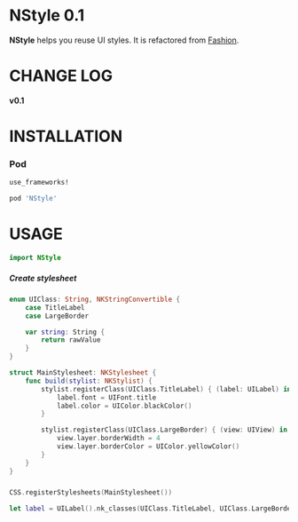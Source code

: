 # NStyle 0.1
**NStyle** helps you reuse UI styles. It is refactored from [Fashion](https://github.com/vadymmarkov/Fashion).

# CHANGE LOG

**v0.1**

# INSTALLATION

### Pod
```bash
use_frameworks!

pod 'NStyle'
```

# USAGE

```swift
import NStyle
```

##### Create stylesheet
```swift
enum UIClass: String, NKStringConvertible {
    case TitleLabel 
    case LargeBorder

    var string: String {
        return rawValue
    }
}

struct MainStylesheet: NKStylesheet {
    func build(stylist: NKStylist) {
        stylist.registerClass(UIClass.TitleLabel) { (label: UILabel) in
            label.font = UIFont.title
            label.color = UIColor.blackColor()
        }

        stylist.registerClass(UIClass.LargeBorder) { (view: UIView) in
            view.layer.borderWidth = 4
            view.layer.borderColor = UIColor.yellowColor()
        }
    }
}
```

##### 
```swift
CSS.registerStylesheets(MainStylesheet())

let label = UILabel().nk_classes(UIClass.TitleLabel, UIClass.LargeBorder)
```